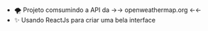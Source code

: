 - 🌪 Projeto comsumindo a API da →→ openweathermap.org ←← 
- ✨ Usando ReactJs para criar uma bela interface
